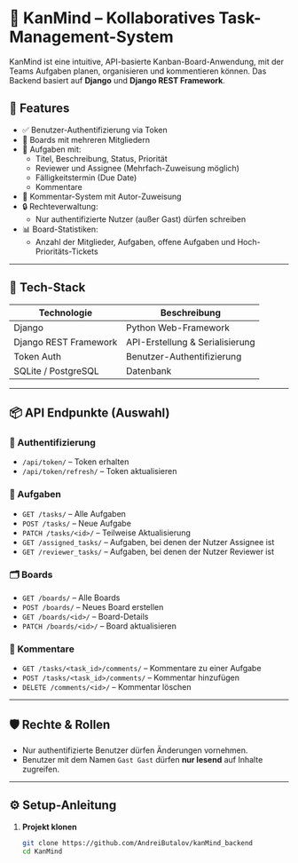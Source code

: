 # 🧠 KanMind – Kollaboratives Task-Management-System

KanMind ist eine intuitive, API-basierte Kanban-Board-Anwendung, mit der Teams Aufgaben planen, organisieren und kommentieren können. Das Backend basiert auf **Django** und **Django REST Framework**.

## 🚀 Features

- ✅ Benutzer-Authentifizierung via Token
- 👥 Boards mit mehreren Mitgliedern
- 📌 Aufgaben mit:
  - Titel, Beschreibung, Status, Priorität
  - Reviewer und Assignee (Mehrfach-Zuweisung möglich)
  - Fälligkeitstermin (Due Date)
  - Kommentare
- 💬 Kommentar-System mit Autor-Zuweisung
- 🔒 Rechteverwaltung:
  - Nur authentifizierte Nutzer (außer Gast) dürfen schreiben
- 📊 Board-Statistiken:
  - Anzahl der Mitglieder, Aufgaben, offene Aufgaben und Hoch-Prioritäts-Tickets

---

## 🧱 Tech-Stack

| Technologie        | Beschreibung                       |
|--------------------|------------------------------------|
| Django             | Python Web-Framework               |
| Django REST Framework | API-Erstellung & Serialisierung |
| Token Auth         | Benutzer-Authentifizierung         |
| SQLite / PostgreSQL| Datenbank                         |

---

## 📦 API Endpunkte (Auswahl)

### 🔐 Authentifizierung
- `/api/token/` – Token erhalten
- `/api/token/refresh/` – Token aktualisieren

### 🧠 Aufgaben
- `GET /tasks/` – Alle Aufgaben
- `POST /tasks/` – Neue Aufgabe
- `PATCH /tasks/<id>/` – Teilweise Aktualisierung
- `GET /assigned_tasks/` – Aufgaben, bei denen der Nutzer Assignee ist
- `GET /reviewer_tasks/` – Aufgaben, bei denen der Nutzer Reviewer ist

### 🗂️ Boards
- `GET /boards/` – Alle Boards
- `POST /boards/` – Neues Board erstellen
- `GET /boards/<id>/` – Board-Details
- `PATCH /boards/<id>/` – Board aktualisieren

### 💬 Kommentare
- `GET /tasks/<task_id>/comments/` – Kommentare zu einer Aufgabe
- `POST /tasks/<task_id>/comments/` – Kommentar hinzufügen
- `DELETE /comments/<id>/` – Kommentar löschen

---

## 🛡️ Rechte & Rollen

- Nur authentifizierte Benutzer dürfen Änderungen vornehmen.
- Benutzer mit dem Namen `Gast Gast` dürfen **nur lesend** auf Inhalte zugreifen.

---

## ⚙️ Setup-Anleitung

1. **Projekt klonen**
   ```bash
   git clone https://github.com/AndreiButalov/kanMind_backend
   cd KanMind
